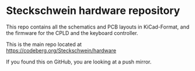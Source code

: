 # Steckschwein hardware repository

This repo contains all the schematics and PCB layouts in KiCad-Format, and the firmware for the CPLD and the keyboard controller.

This is the main repo located at https://codeberg.org/Steckschwein/hardware

If you found this on GitHub, you are looking at a push mirror.
